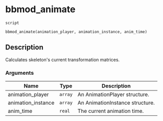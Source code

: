 # bbmod_animate
`script`
```gml
bbmod_animate(animation_player, animation_instance, anim_time)
```

## Description
Calculates skeleton's current transformation matrices.

### Arguments
| Name | Type | Description |
| ---- | ---- | ----------- |
| animation_player | `array` | An AnimationPlayer structure. |
| animation_instance | `array` | An AnimationInstance structure. |
| anim_time | `real` | The current animation time. |